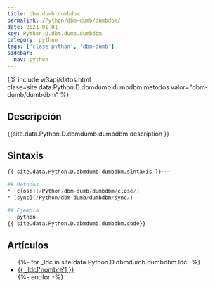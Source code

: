 ```yaml
---
title: dbm.dumb.dumbdbm
permalink: /Python/dbm-dumb/dumbdbm/
date: 2021-01-01
key: Python.D.dbm.dumb.dumbdbm
category: python
tags: ['clase python', 'dbm-dumb']
sidebar: 
  nav: python
---
```


{% include w3api/datos.html clase=site.data.Python.D.dbmdumb.dumbdbm.metodos valor="dbm-dumb/dumbdbm" %}

## Descripción
{{site.data.Python.D.dbmdumb.dumbdbm.description }}

## Sintaxis
~~~python
{{ site.data.Python.D.dbmdumb.dumbdbm.sintaxis }}~~~

## Métodos
* [close](/Python/dbm-dumb/dumbdbm/close/)
* [sync](/Python/dbm-dumb/dumbdbm/sync/)

## Ejemplo
~~~python
{{ site.data.Python.D.dbmdumb.dumbdbm.code}}
~~~

## Artículos
<ul>
{%- for _ldc in site.data.Python.D.dbmdumb.dumbdbm.ldc -%}
   <li>
       <a href="{{_ldc['url'] }}">{{ _ldc['nombre'] }}</a>
   </li>
{%- endfor -%}
</ul>
